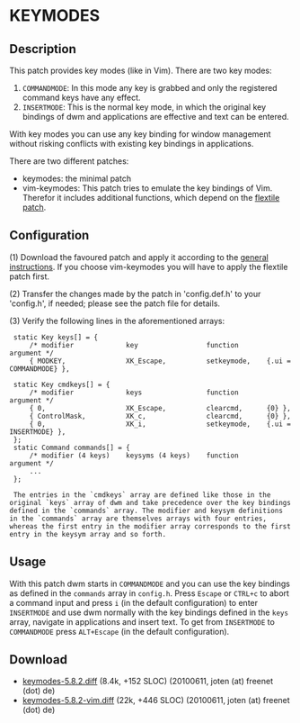 # KEYMODES #

## Description ##

This patch provides key modes (like in Vim). There are two key modes:

 1. `COMMANDMODE`: In this mode any key is grabbed and only the registered command keys have any effect.
 2. `INSERTMODE`:  This is the normal key mode, in which the original key bindings of dwm and applications are effective and text can be entered.

With key modes you can use any key binding for window management without risking conflicts with existing key bindings in applications.

There are two different patches:

 * keymodes: the minimal patch
 * vim-keymodes: This patch tries to emulate the key bindings of Vim. Therefor it includes additional functions, which depend on the [flextile patch](../flextile).


## Configuration ##

 (1) Download the favoured patch and apply it according to the [general instructions](.). If you choose vim-keymodes you will have to apply the flextile patch first.

 (2) Transfer the changes made by the patch in 'config.def.h' to your 'config.h', if needed; please see the patch file for details.

 (3) Verify the following lines in the aforementioned arrays:

     static Key keys[] = {
         /* modifier             key                 function       argument */
         { MODKEY,               XK_Escape,          setkeymode,    {.ui = COMMANDMODE} },

     static Key cmdkeys[] = {
         /* modifier             keys                function       argument */
         { 0,                    XK_Escape,          clearcmd,      {0} },
         { ControlMask,          XK_c,               clearcmd,      {0} },
         { 0,                    XK_i,               setkeymode,    {.ui = INSERTMODE} },
     };
     static Command commands[] = {
         /* modifier (4 keys)    keysyms (4 keys)    function       argument */
         ...
     };

     The entries in the `cmdkeys` array are defined like those in the original `keys` array of dwm and take precedence over the key bindings defined in the `commands` array. The modifier and keysym definitions in the `commands` array are themselves arrays with four entries, whereas the first entry in the modifier array corresponds to the first entry in the keysym array and so forth.


## Usage ##

With this patch dwm starts in `COMMANDMODE` and you can use the key bindings as defined in the `commands` array in `config.h`. Press `Escape` or `CTRL+c` to abort a command input and press `i` (in the default configuration) to enter `INSERTMODE` and use dwm normally with the key bindings defined in the `keys` array, navigate in applications and insert text. To get from `INSERTMODE` to `COMMANDMODE` press `ALT+Escape` (in the default configuration).


## Download ##

 * [keymodes-5.8.2.diff][1] (8.4k, +152 SLOC) (20100611, joten (at) freenet (dot) de)
 * [keymodes-5.8.2-vim.diff][2] (22k, +446 SLOC) (20100611, joten (at) freenet (dot) de)


[1]: http://dwm.suckless.org/patches/keymodes-5.8.2.diff
[2]: http://dwm.suckless.org/patches/keymodes-5.8.2-vim.diff
